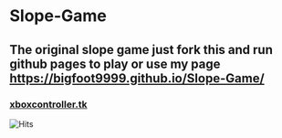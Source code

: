 # Slope-Game
## The original slope game just fork this and run github pages to play or use my page https://bigfoot9999.github.io/Slope-Game/
### [xboxcontroller.tk](https://xboxcontroller.tk)

![Hits](https://hits.seeyoufarm.com/api/count/incr/badge.svg?url=https%3A%2F%2Fgithub.com%2Fgjbae1212%2Fhit-counter)
